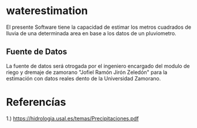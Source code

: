 # waterestimation
El presente Software tiene la capacidad de estimar los metros cuadrados de lluvia de una determinada area en base a los datos de un pluviometro.

## Fuente de Datos
La fuente de datos será otrogada por el ingeniero encargado del modulo de riego y dremaje de zamorano "Jofiel Ramón Jirón Zeledón" para la estimación con datos reales dento de la Universidad Zamorano.

# Referencías
1.) https://hidrologia.usal.es/temas/Precipitaciones.pdf
